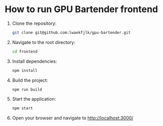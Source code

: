# How to run GPU Bartender frontend

1. Clone the repository:

    ```bash
    git clone git@github.com:lwaekfjlk/gpu-bartender.git
    ```

2. Navigate to the root directory:

    ```bash
    cd frontend
    ```

3. Install dependencies:

    ```bash
    npm install
    ```

4. Build the project:

    ```bash
    npm run build
    ```

5. Start the application:

    ```bash
    npm start
    ```

6. Open your browser and navigate to [http://localhost:3000/](http://localhost:3000/)
